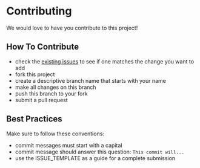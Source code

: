 # Contributing

We would love to have you contribute to this project!

## How To Contribute

* check the [existing issues](https://github.com/strategicmarket/dbmachine/issues) to see if one matches the change you want to add
* fork this project
* create a descriptive branch name that starts with your name
* make all changes on this branch
* push this branch to your fork
* submit a pull request

## Best Practices

Make sure to follow these conventions:

* commit messages must start with a capital
* commit message should answer this question: `This commit will...`
* use the ISSUE_TEMPLATE as a guide for a complete submission
